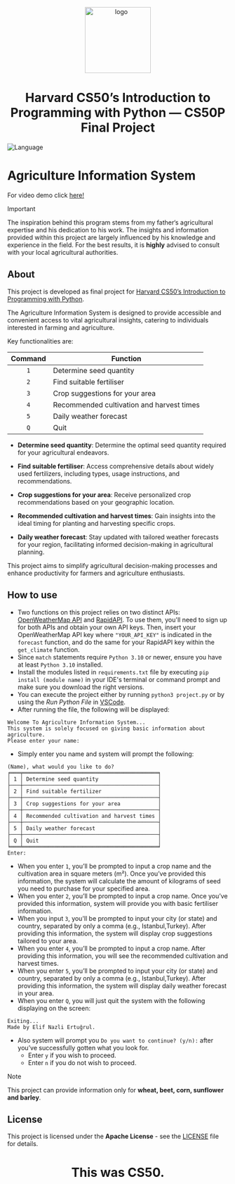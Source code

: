 <p align="center">
<img src="https://i.imgur.com/Jj740Yd.png" alt="logo" height="150"/>
</p>

<h1 align="center">
Harvard CS50’s Introduction to Programming with Python — CS50P Final Project
</h1>

![Language](https://img.shields.io/badge/Language-Python-gold)


# Agriculture Information System
 For video demo click [here!](https://google.com)
>[!IMPORTANT]
>The inspiration behind this program stems from my father‘s agricultural expertise and his dedication to his work. The insights and information provided within this project are largely influenced by his knowledge and experience in the field. For the best results, it is **highly** advised to consult with your local agricultural authorities.

## About
This project is developed as final project for [Harvard CS50’s Introduction to Programming with Python](https://www.harvardonline.harvard.edu/course/cs50s-introduction-programming-python).

The Agriculture Information System is designed to provide accessible and convenient access to vital agricultural insights, catering to individuals interested in farming and agriculture.

Key functionalities are:

| Command | Function |
| :---: | --- |
| `1` | Determine seed quantity |
| `2` | Find suitable fertiliser |
| `3` | Crop suggestions for your area |
| `4` | Recommended cultivation and harvest times |
| `5` | Daily weather forecast |
| `Q` | Quit|

- **Determine seed quantity**: Determine the optimal seed quantity required for your agricultural endeavors.

- **Find suitable fertiliser**: Access comprehensive details about widely used fertilizers, including types, usage instructions, and recommendations.

- **Crop suggestions for your area**: Receive personalized crop recommendations based on your geographic location.

- **Recommended cultivation and harvest times**: Gain insights into the ideal timing for planting and harvesting specific crops.

- **Daily weather forecast**: Stay updated with tailored weather forecasts for your region, facilitating informed decision-making in agricultural planning.

This project aims to simplify agricultural decision-making processes and enhance productivity for farmers and agriculture enthusiasts.

## How to use
-  Two functions on this project relies on two distinct APIs: [OpenWeatherMap API](https://openweathermap.org/api) and [RapidAPI](https://rapidapi.com/aptitudeapps/api/koppen-climate-classification/). To use them, you'll need to sign up for both APIs and obtain your own API keys. Then, insert your OpenWeatherMap API key where `"YOUR_API_KEY"` is indicated in the `forecast` function, and do the same for your RapidAPI key within the `get_climate` function.
- Since `match` statements require `Python 3.10` or newer, ensure you have at least `Python 3.10` installed.
- Install the modules listed in `requirements.txt` file by executing `pip install (module name)` in your IDE's terminal or command prompt and make sure you download the right versions.
- You can execute the project either by running `python3 project.py` or by using the _Run Python File_ in [VSCode](https://code.visualstudio.com/docs/python/python-tutorial#:~:text=support%20for%20Linting.-,Run%20Python%20code,right%20side%20of%20the%20editor.&text=Select%20one%20or%20more%20lines,a%20part%20of%20a%20file.).
- After running the file, the following will be displayed:
```
Welcome To Agriculture Information System...
This system is solely focused on giving basic information about agriculture.
Please enter your name: 
```
- Simply enter you name and system will prompt the following:
```
(Name), what would you like to do?
╒═══╤═══════════════════════════════════════════╕
│ 1 │ Determine seed quantity                   │
├───┼───────────────────────────────────────────┤
│ 2 │ Find suitable fertilizer                  │
├───┼───────────────────────────────────────────┤
│ 3 │ Crop suggestions for your area            │
├───┼───────────────────────────────────────────┤
│ 4 │ Recommended cultivation and harvest times │
├───┼───────────────────────────────────────────┤
│ 5 │ Daily weather forecast                    │
├───┼───────────────────────────────────────────┤
│ Q │ Quit                                      │
╘═══╧═══════════════════════════════════════════╛
Enter: 
```
- When you enter `1`, you’ll be prompted to input a crop name and the cultivation area in square meters (m²). Once you’ve provided this information, the system will calculate the amount of kilograms of seed you need to purchase for your specified area.
- When you enter `2`,  you’ll be prompted to input a crop name. Once you’ve provided this information, system will provide you with basic fertiliser information. 
- When you input `3`, you'll be prompted to input your city (or state) and country, separated by only a comma (e.g., Istanbul,Turkey). After providing this information, the system will display crop suggestions tailored to your area.
- When you enter `4`, you’ll be prompted to input a crop name. After providing this information, you will see the recommended cultivation and harvest times.
- When you enter `5`, you’ll be prompted to input your city (or state) and country, separated by only a comma (e.g., Istanbul,Turkey). After providing this information, the system will display daily weather forecast in your area.
- When you enter `Q`, you will just quit the system with the following displaying on the screen:
```
Exiting...
Made by Elif Nazli Ertuğrul.
```


- Also system will prompt you `Do you want to continue? (y/n):` after you’ve successfully gotten what you look for.
  - Enter `y` if you wish to proceed.
  - Enter `n` if you do not wish to proceed.

>[!NOTE]
>This project can provide information only for **wheat, beet, corn, sunflower and barley**.

## License
This project is licensed under the **Apache License** - see the [LICENSE](LICENSE) file for details.

<h1 align=center>This was CS50.